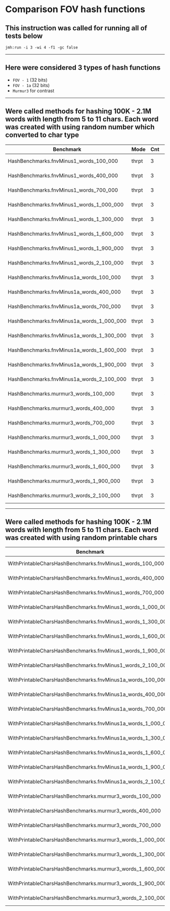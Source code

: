# Comparison FOV hash functions

## This instruction was called for running all of tests below

`jmh:run -i 3 -wi 4 -f1 -gc false`

---

## Here were considered 3 types of hash functions

- `FOV - 1` (32 bits)
- `FOV - 1a` (32 bits)
- `Murmur3` for contrast

---

## Were called methods for hashing 100K - 2.1M words with length from 5 to 11 chars. Each word was created with using random number which converted to char type

| Benchmark | Mode | Cnt | Score | Error | Units |
--- | --- | --- | --- | --- | ---
HashBenchmarks.fnvMinus1_words_100_000 | thrpt | 3 | 174.673 | ± 36.013 | ops/s
HashBenchmarks.fnvMinus1_words_400_000 | thrpt | 3 | 39.121 | ±  2.229 | ops/s
HashBenchmarks.fnvMinus1_words_700_000 | thrpt | 3 | 21.949 | ±  0.944 | ops/s
HashBenchmarks.fnvMinus1_words_1_000_000 | thrpt | 3 | 14.054 | ± 46.203 | ops/s
HashBenchmarks.fnvMinus1_words_1_300_000 | thrpt | 3 | 11.273 | ±  9.775 | ops/s
HashBenchmarks.fnvMinus1_words_1_600_000 | thrpt | 3 | 9.400 | ±  0.267 | ops/s
HashBenchmarks.fnvMinus1_words_1_900_000 | thrpt | 3 | 8.149 | ±  0.053 | ops/s
HashBenchmarks.fnvMinus1_words_2_100_000 | thrpt | 3 | 7.070 | ±  1.675 | ops/s
HashBenchmarks.fnvMinus1a_words_100_000 | thrpt | 3 | 124.321 | ± 46.754 | ops/s
HashBenchmarks.fnvMinus1a_words_400_000 | thrpt | 3 | 40.868 | ±  7.283 | ops/s
HashBenchmarks.fnvMinus1a_words_700_000 | thrpt | 3 | 22.073 | ±  0.094 | ops/s
HashBenchmarks.fnvMinus1a_words_1_000_000 | thrpt | 3 | 13.505 | ± 27.728 | ops/s
HashBenchmarks.fnvMinus1a_words_1_300_000 | thrpt | 3 | 11.931 | ±  1.268 | ops/s
HashBenchmarks.fnvMinus1a_words_1_600_000 | thrpt | 3 | 8.766 | ± 10.582 | ops/s
HashBenchmarks.fnvMinus1a_words_1_900_000 | thrpt | 3 | 8.064 | ±  0.712 | ops/s
HashBenchmarks.fnvMinus1a_words_2_100_000 | thrpt | 3 | 7.127 | ±  0.229 | ops/s
HashBenchmarks.murmur3_words_100_000 | thrpt | 3 | 420.400 | ± 47.349 | ops/s
HashBenchmarks.murmur3_words_400_000 | thrpt | 3 | 75.117 | ±  4.075 | ops/s
HashBenchmarks.murmur3_words_700_000 | thrpt | 3 | 54.539 | ±  5.473 | ops/s
HashBenchmarks.murmur3_words_1_000_000 | thrpt | 3 | 28.389 | ± 45.412 | ops/s
HashBenchmarks.murmur3_words_1_300_000 | thrpt | 3 | 28.122 | ±  5.071 | ops/s
HashBenchmarks.murmur3_words_1_600_000 | thrpt | 3 | 16.075 | ± 11.694 | ops/s
HashBenchmarks.murmur3_words_1_900_000 | thrpt | 3 | 17.662 | ±  2.213 | ops/s
HashBenchmarks.murmur3_words_2_100_000 | thrpt | 3 | 13.780 | ±  0.956 | ops/s

---

## Were called methods for hashing 100K - 2.1M words with length from 5 to 11 chars. Each word was created with using random printable chars

| Benchmark | Mode | Cnt | Score | Error | Units |
--- | --- | --- | --- | --- | ---
WithPrintableCharsHashBenchmarks.fnvMinus1_words_100_000 | thrpt | 3 | 116.859 | ±  7.821 | ops/s
WithPrintableCharsHashBenchmarks.fnvMinus1_words_400_000 | thrpt | 3 | 22.781 | ± 31.751 | ops/s
WithPrintableCharsHashBenchmarks.fnvMinus1_words_700_000 | thrpt | 3 | 12.091 | ±  8.342 | ops/s
WithPrintableCharsHashBenchmarks.fnvMinus1_words_1_000_000 | thrpt | 3 | 8.678 | ±  0.953 | ops/s
WithPrintableCharsHashBenchmarks.fnvMinus1_words_1_300_000 | thrpt | 3 | 8.517 | ±  0.615 | ops/s
WithPrintableCharsHashBenchmarks.fnvMinus1_words_1_600_000 | thrpt | 3 | 6.597 | ±  0.268 | ops/s
WithPrintableCharsHashBenchmarks.fnvMinus1_words_1_900_000 | thrpt | 3 | 4.997 | ± 13.451 | ops/s
WithPrintableCharsHashBenchmarks.fnvMinus1_words_2_100_000 | thrpt | 3 | 3.936 | ±  2.315 | ops/s
WithPrintableCharsHashBenchmarks.fnvMinus1a_words_100_000 | thrpt | 3 | 93.467 | ± 84.484 | ops/s
WithPrintableCharsHashBenchmarks.fnvMinus1a_words_400_000 | thrpt | 3 | 28.066 | ±  2.498 | ops/s
WithPrintableCharsHashBenchmarks.fnvMinus1a_words_700_000 | thrpt | 3 | 15.734 | ±  1.615 | ops/s
WithPrintableCharsHashBenchmarks.fnvMinus1a_words_1_000_000 | thrpt | 3 | 10.905 | ±  0.416 | ops/s
WithPrintableCharsHashBenchmarks.fnvMinus1a_words_1_300_000 | thrpt | 3 | 8.318 | ±  1.348 | ops/s
WithPrintableCharsHashBenchmarks.fnvMinus1a_words_1_600_000 | thrpt | 3 | 6.729 | ±  1.563 | ops/s
WithPrintableCharsHashBenchmarks.fnvMinus1a_words_1_900_000 | thrpt | 3 | 5.475 | ±  9.738 | ops/s
WithPrintableCharsHashBenchmarks.fnvMinus1a_words_2_100_000 | thrpt | 3 | 5.227 | ±  0.642 | ops/s
WithPrintableCharsHashBenchmarks.murmur3_words_100_000 | thrpt | 3 | 482.276 | ± 21.645 | ops/s
WithPrintableCharsHashBenchmarks.murmur3_words_400_000 | thrpt | 3 | 70.653 | ± 59.031 | ops/s
WithPrintableCharsHashBenchmarks.murmur3_words_700_000 | thrpt | 3 | 58.652 | ±  0.989 | ops/s
WithPrintableCharsHashBenchmarks.murmur3_words_1_000_000 | thrpt | 3 | 38.093 | ±  0.643 | ops/s
WithPrintableCharsHashBenchmarks.murmur3_words_1_300_000 | thrpt | 3 | 17.583 | ± 25.266 | ops/s
WithPrintableCharsHashBenchmarks.murmur3_words_1_600_000 | thrpt | 3 | 17.226 | ±  9.790 | ops/s
WithPrintableCharsHashBenchmarks.murmur3_words_1_900_000 | thrpt | 3 | 19.743 | ±  0.639 | ops/s
WithPrintableCharsHashBenchmarks.murmur3_words_2_100_000 | thrpt | 3 | 14.430 | ± 18.133 | ops/s
